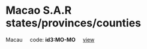 # Macao S.A.R states/provinces/counties
Macau&nbsp;&nbsp;&nbsp;&nbsp;&nbsp;code: **id3:MO-MO**&nbsp;&nbsp;&nbsp;&nbsp;&nbsp;[view](../../export/geojson/medium/id3/mo/mo.geojson)&nbsp;&nbsp;&nbsp;&nbsp;&nbsp;

